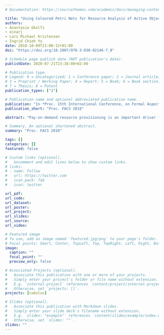```yaml
---
# Documentation: https://sourcethemes.com/academic/docs/managing-content/

title: "Using Coloured Petri Nets for Resource Analysis of Active Objects"
authors: 
- Anastasia Gkolfi
- einarj 
- Lars Michael Kristensen
- Ingrid Chieh Yu
date: 2018-10-09T21:00:12+01:00
doi: "https://doi.org/10.1007/978-3-030-02146-7_8"

# Schedule page publish date (NOT publication's date).
publishDate: 2020-07-21T23:38:08+02:00

# Publication type.
# Legend: 0 = Uncategorized; 1 = Conference paper; 2 = Journal article;
# 3 = Preprint / Working Paper; 4 = Report; 5 = Book; 6 = Book section;
# 7 = Thesis; 8 = Patent
publication_types: ["1"]

# Publication name and optional abbreviated publication name.
publication: "In *Proc. 15th International Conference, on Formal Aspects of Component Software (FACS 2018)*, LNCS 11222. © Springer 2018."
publication_short: "Proc. FACS 2018"

abstract: "Pay-on-demand resource provisioning is an important driver for cloud computing. Virtualized resources in cloud computing open for resource awareness, such that applications may contain resource management strategies to modify their deployment and reduce resource consumption. The ABS language supports the modelling of deployment decisions and resource management for active objects. In this paper, the semantics of ABS is captured directly as a Coloured Petri Net (CPN) model capable of representing any ABS program by an appropriate initial marking. We define an abstraction relation between the CPN model and the language semantics such that markings of the CPN model become abstract ABS configurations. We use a CPN model checker as an abstract interpreter to investigate resource distribution and starvation problems for deployed active objects in ABS."

# Summary. An optional shortened abstract.
summary: "Proc. FACS 2018"

tags: []
categories: []
featured: false

# Custom links (optional).
#   Uncomment and edit lines below to show custom links.
# links:
# - name: Follow
#   url: https://twitter.com
#   icon_pack: fab
#   icon: twitter

url_pdf:
url_code:
url_dataset:
url_poster:
url_project:
url_slides:
url_source:
url_video:

# Featured image
# To use, add an image named `featured.jpg/png` to your page's folder. 
# Focal points: Smart, Center, TopLeft, Top, TopRight, Left, Right, BottomLeft, Bottom, BottomRight.
image:
  caption: ""
  focal_point: ""
  preview_only: false

# Associated Projects (optional).
#   Associate this publication with one or more of your projects.
#   Simply enter your project's folder or file name without extension.
#   E.g. `internal-project` references `content/project/internal-project/index.md`.
#   Otherwise, set `projects: []`.
projects: [cumulus]

# Slides (optional).
#   Associate this publication with Markdown slides.
#   Simply enter your slide deck's filename without extension.
#   E.g. `slides: "example"` references `content/slides/example/index.md`.
#   Otherwise, set `slides: ""`.
slides: ""
---
```

